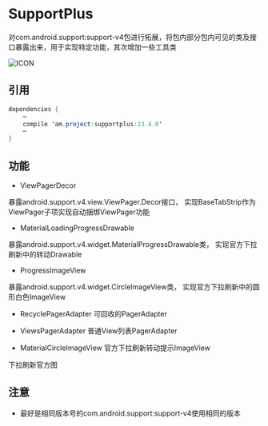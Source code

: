 # SupportPlus
对com.android.support:support-v4包进行拓展，将包内部分包内可见的类及接口暴露出来，用于实现特定功能，其次增加一些工具类
  
![ICON](https://github.com/AlexMofer/ProjectX/blob/master/supportplus/icon.png)
## 引用
```java
dependencies {
    ⋯
    compile 'am.project:supportplus:23.4.0'
    ⋯
}
```
## 功能
- ViewPagerDecor

暴露android.support.v4.view.ViewPager.Decor接口，
实现BaseTabStrip作为ViewPager子项实现自动捆绑ViewPager功能

- MaterialLoadingProgressDrawable

暴露android.support.v4.widget.MaterialProgressDrawable类，
实现官方下拉刷新中的转动Drawable

- ProgressImageView

暴露android.support.v4.widget.CircleImageView类，
实现官方下拉刷新中的圆形白色ImageView

- RecyclePagerAdapter
可回收的PagerAdapter

- ViewsPagerAdapter
普通View列表PagerAdapter

- MaterialCircleImageView
官方下拉刷新转动提示ImageView

下拉刷新官方图
## 注意
- 最好是相同版本号的com.android.support:support-v4使用相同的版本